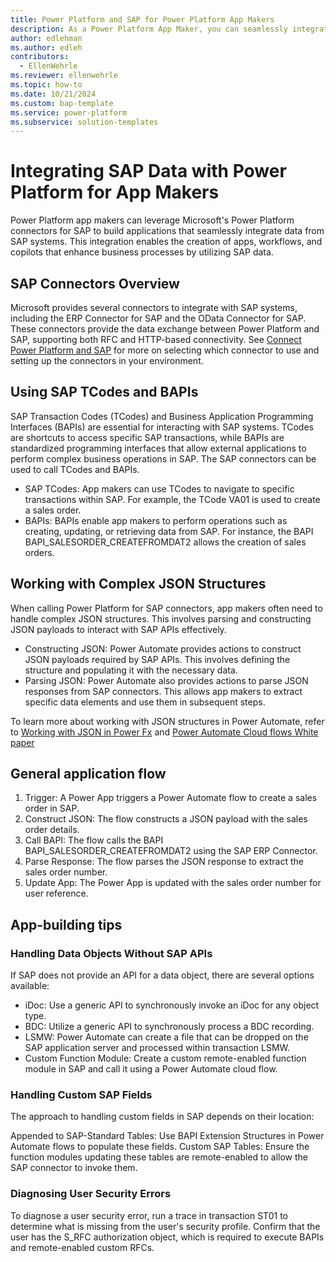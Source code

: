 ```yaml
---
title: Power Platform and SAP for Power Platform App Makers
description: As a Power Platform App Maker, you can seamlessly integrate your SAP systems in your Power Platform applications. This guide describes key concepts to understand when integrating data from your SAP systems in Power Platform applications.
author: edlehman
ms.author: edleh
contributors:
  - EllenWehrle
ms.reviewer: ellenwehrle
ms.topic: how-to
ms.date: 10/21/2024
ms.custom: bap-template
ms.service: power-platform
ms.subservice: solution-templates
---
```

# Integrating SAP Data with Power Platform for App Makers
Power Platform app makers can leverage Microsoft's Power Platform connectors for SAP to build applications that seamlessly integrate data from SAP systems. This integration enables the creation of apps, workflows, and copilots that enhance business processes by utilizing SAP data.
## SAP Connectors Overview
Microsoft provides several connectors to integrate with SAP systems, including the ERP Connector for SAP and the OData Connector for SAP. These connectors provide the data exchange between Power Platform and SAP, supporting both RFC and HTTP-based connectivity. See [Connect Power Platform and SAP](/power-platform/sap/connect-power-platform-and-SAP.md) for more on selecting which connector to use and setting up the connectors in your environment.
## Using SAP TCodes and BAPIs
SAP Transaction Codes (TCodes) and Business Application Programming Interfaces (BAPIs) are essential for interacting with SAP systems. TCodes are shortcuts to access specific SAP transactions, while BAPIs are standardized programming interfaces that allow external applications to perform complex business operations in SAP. The SAP connectors can be used to call TCodes and BAPIs.
- SAP TCodes: App makers can use TCodes to navigate to specific transactions within SAP. For example, the TCode VA01 is used to create a sales order.
- BAPIs: BAPIs enable app makers to perform operations such as creating, updating, or retrieving data from SAP. For instance, the BAPI BAPI_SALESORDER_CREATEFROMDAT2 allows the creation of sales orders.

## Working with Complex JSON Structures
When calling Power Platform for SAP connectors, app makers often need to handle complex JSON structures. This involves parsing and constructing JSON payloads to interact with SAP APIs effectively.
- Constructing JSON: Power Automate provides actions to construct JSON payloads required by SAP APIs. This involves defining the structure and populating it with the necessary data.
- Parsing JSON: Power Automate also provides actions to parse JSON responses from SAP connectors. This allows app makers to extract specific data elements and use them in subsequent steps.

To learn more about working with JSON structures in Power Automate, refer to [Working with JSON in Power Fx](/power-platform/power-fx/working-with-json) and [Power Automate Cloud flows White paper](https://lnkd.in/guhjGaVG)

## General application flow
1.	Trigger: A Power App triggers a Power Automate flow to create a sales order in SAP.
2.	Construct JSON: The flow constructs a JSON payload with the sales order details.
3.	Call BAPI: The flow calls the BAPI BAPI_SALESORDER_CREATEFROMDAT2 using the SAP ERP Connector.
4.	Parse Response: The flow parses the JSON response to extract the sales order number.
5.	Update App: The Power App is updated with the sales order number for user reference.

## App-building tips
### Handling Data Objects Without SAP APIs

If SAP does not provide an API for a data object, there are several options available:

- iDoc: Use a generic API to synchronously invoke an iDoc for any object type.
- BDC: Utilize a generic API to synchronously process a BDC recording.
- LSMW: Power Automate can create a file that can be dropped on the SAP application server and processed within transaction LSMW.
- Custom Function Module: Create a custom remote-enabled function module in SAP and call it using a Power Automate cloud flow.

### Handling Custom SAP Fields

The approach to handling custom fields in SAP depends on their location:

Appended to SAP-Standard Tables: Use BAPI Extension Structures in Power Automate flows to populate these fields.
Custom SAP Tables: Ensure the function modules updating these tables are remote-enabled to allow the SAP connector to invoke them.

### Diagnosing User Security Errors

To diagnose a user security error, run a trace in transaction ST01 to determine what is missing from the user's security profile. Confirm that the user has the S_RFC authorization object, which is required to execute BAPIs and remote-enabled custom RFCs.